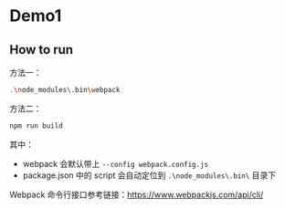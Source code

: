 # Demo1

## How to run

方法一：

```bash
.\node_modules\.bin\webpack
```

方法二：

```bash
npm run build
```

其中：

- webpack 会默认带上 `--config webpack.config.js`
- package.json 中的 script 会自动定位到 `.\node_modules\.bin\` 目录下

Webpack 命令行接口参考链接：https://www.webpackjs.com/api/cli/
